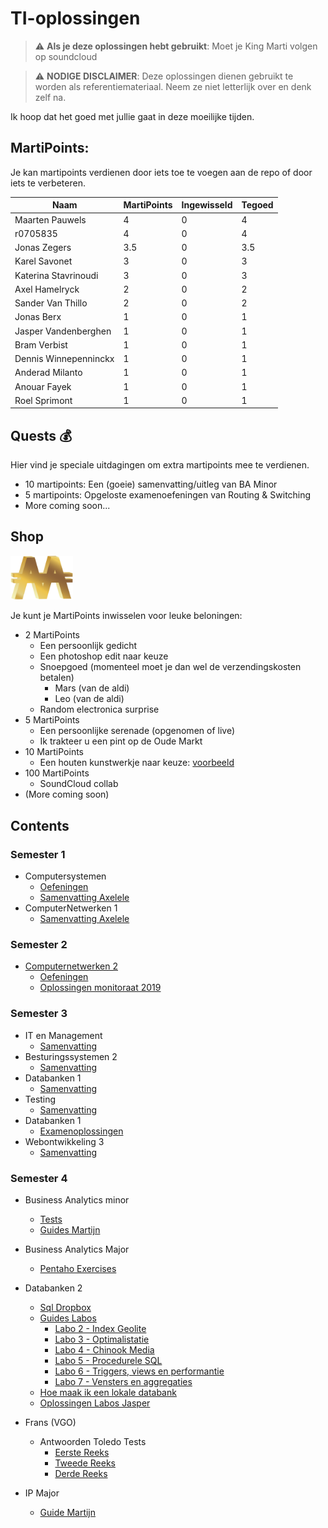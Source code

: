 # TI-oplossingen
> :warning: **Als je deze oplossingen hebt gebruikt**: Moet je King Marti volgen op soundcloud


> :warning: **NODIGE DISCLAIMER**: Deze oplossingen dienen gebruikt te worden als referentiemateriaal. Neem ze niet letterlijk over en denk zelf na. 

Ik hoop dat het goed met jullie gaat in deze moeilijke tijden.

## MartiPoints:
Je kan martipoints verdienen door iets toe te voegen aan de repo of door iets te verbeteren.

| Naam                 | MartiPoints   | Ingewisseld | Tegoed
| -------------        | ------------- |-------------|-------------
| Maarten Pauwels      | 4             | 0           | 4          |
| r0705835             | 4             | 0           | 4          |
| Jonas Zegers         | 3.5           | 0           | 3.5        |  
| Karel Savonet        | 3             | 0           | 3          |               
| Katerina Stavrinoudi | 3             | 0           | 3          |  
| Axel Hamelryck       | 2             | 0           | 2          |    
| Sander Van Thillo    | 2             | 0           | 2          |      
| Jonas Berx           | 1             | 0           | 1          |      
| Jasper Vandenberghen | 1             | 0           | 1          |      
| Bram Verbist         | 1             | 0           | 1          |  
| Dennis Winnepenninckx| 1             | 0           | 1          |  
| Anderad Milanto      | 1             | 0           | 1          |  
| Anouar Fayek         | 1             | 0           | 1          |  
| Roel Sprimont        | 1             | 0           | 1          |  


	

## Quests :moneybag:
Hier vind je speciale uitdagingen om extra martipoints mee te verdienen.
* 10 martipoints: Een (goeie) samenvatting/uitleg van BA Minor
* 5 martipoints: Opgeloste examenoefeningen van Routing & Switching
* More coming soon...

## Shop
<img src="img/martipoints.png" width="100" title="MartiPoints">


Je kunt je MartiPoints inwisselen voor leuke beloningen:

* 2 MartiPoints
  * Een persoonlijk gedicht
  * Een photoshop edit naar keuze
  * Snoepgoed (momenteel moet je dan wel de verzendingskosten betalen)
    * Mars (van de aldi)
    * Leo (van de aldi)
  * Random electronica surprise
* 5 MartiPoints
  * Een persoonlijke serenade (opgenomen of live)
  * Ik trakteer u een pint op de Oude Markt
* 10 MartiPoints
  * Een houten kunstwerkje naar keuze: [voorbeeld](img/dolphin.jpg)
* 100 MartiPoints
  * SoundCloud collab
* (More coming soon)

## Contents

### Semester 1
* Computersystemen
  * [Oefeningen](Semester%201/computersystemen)
  * [Samenvatting Axelele](Semester%201/computersystemen/Computersystemen_axelele_2019.pdf)
* ComputerNetwerken 1
  * [Samenvatting Axelele](Semester%201/Computernetwerken%201/Computernetwerken_axelele_2019.pdf)


### Semester 2
* [Computernetwerken 2](Semester%202)
  * [Oefeningen](Semester%202/cnw2.pdf)
  * [Oplossingen monitoraat 2019](Semester%202/oplossingen%20monitoraat%20cnw2.txt)


### Semester 3
* IT en Management
  * [Samenvatting](Semester%203/SAMENVATTING%20IT%26M.docx)
* Besturingssystemen 2
  * [Samenvatting](Semester%203/Samenvatting%20Besturingssystemen%202.docx)
* Databanken 1 
  * [Samenvatting](Semester%203/Samenvatting%20databanken%201_v2.pdf)
* Testing
  * [Samenvatting](Semester%203/Samenvatting%20testing.docx)
* Databanken 1
  * [Examenoplossingen](Semester%203/databanken-examenopl-2.txt)
* Webontwikkeling 3
  * [Samenvatting](Semester%203/samenvatting%20Webontwikkeling%203.pdf)
  

### Semester 4
* Business Analytics minor
  * [Tests](Semester%204/BA%20minor%20tests)
  * [Guides Martijn](Semester%204/BA%20minor/Guide%20martijn/index.md)
* Business Analytics Major
  * [Pentaho Exercises](Semester%204/Ba_Major/Pentaho_Exercises)
* Databanken 2
  * [Sql Dropbox](Semester%204/DB2/DB2-sqldropbox.md)
  * [Guides Labos](Semester%204/DB2/DB2-Labos)
    * [Labo 2 - Index Geolite](Semester%204/DB2/DB2-Labos/02_3_index_geolite.md)
    * [Labo 3 - Optimalistatie](Semester%204/DB2/DB2-Labos/03_04_optimalisatie_oef.md)
    * [Labo 4 - Chinook Media](Semester%204/DB2/DB2-Labos/04_04_chinook_media.md)
    * [Labo 5 - Procedurele SQL](Semester%204/DB2/DB2-Labos/05_5_procedurele_SQL_trigger_oef.md)
    * [Labo 6 - Triggers, views en performantie](Semester%204/DB2/DB2-Labos/06_3_view_sp_triggers_performantie.md)
    * [Labo 7 - Vensters en aggregaties](Semester%204/DB2/DB2-Labos/07_vensters_en_aggregaties.md)
  * [Hoe maak ik een lokale databank](Semester%204/DB2/DB2-Labos/hoe_maak_ik_een_lokale_databank.md)
  * [Oplossingen Labos Jasper](Semester%204/DB2/DB2-Labos/jasper)
* Frans (VGO)
  * Antwoorden Toledo Tests
    * [Eerste Reeks](Semester%204/VGO%20-%20Frans/frans-antwoorden.md)
    * [Tweede Reeks](Semester%204/VGO%20-%20Frans/frans-antwoorden%20deel%202.md)
    * [Derde Reeks](Semester%204/VGO%20-%20Frans/frans-antwoorden%20deel%203.md)
    
* IP Major
  * [Guide Martijn](Semester%204/IP%20Major/guide_martijn.md)


